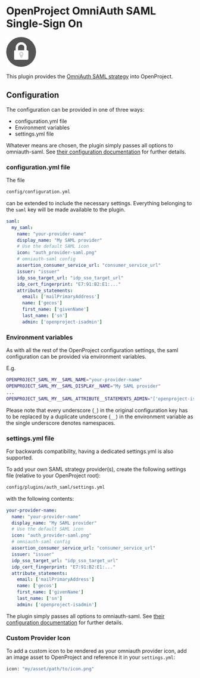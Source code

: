 # OpenProject OmniAuth SAML Single-Sign On

![](https://github.com/finnlabs/openproject-auth_saml/blob/dev/app/assets/images/auth_provider-saml.png)

This plugin provides the [OmniAuth SAML strategy](https://github.com/omniauth/omniauth-saml) into OpenProject.

## Configuration

The configuration can be provided in one of three ways:

* configuration.yml file
* Environment variables
* settings.yml file

Whatever means are chosen, the plugin simply passes all options to omniauth-saml. See [their configuration
documentation](https://github.com/omniauth/omniauth-saml#usage) for further details.

### configuration.yml file

The file

```bash
config/configuration.yml
```

can be extended to include the necessary settings. Everything belonging to the `saml` key will be made available to the plugin.

```yaml
saml:
  my_saml:
    name: "your-provider-name"
    display_name: "My SAML provider"
    # Use the default SAML icon
    icon: "auth_provider-saml.png"
    # omniauth-saml config
    assertion_consumer_service_url: "consumer_service_url"
    issuer: "issuer"
    idp_sso_target_url: "idp_sso_target_url"
    idp_cert_fingerprint: "E7:91:B2:E1:..."
    attribute_statements:
      email: ['mailPrimaryAddress']
      name: ['gecos']
      first_name: ['givenName']
      last_name: ['sn']
      admin: ['openproject-isadmin']
```

### Environment variables

As with all the rest of the OpenProject configuration settings, the saml configuration can be provided via environment variables.

E.g.

```bash
OPENPROJECT_SAML_MY__SAML_NAME="your-provider-name"
OPENPROJECT_SAML_MY__SAML_DISPLAY__NAME="My SAML provider"
...
OPENPROJECT_SAML_MY__SAML_ATTRIBUTE__STATEMENTS_ADMIN="['openproject-isadmin']"
```

Please note that every underscore (`_`) in the original configuration key has to be replaced by a duplicate underscore
(`__`) in the environment variable as the single underscore denotes namespaces.

### settings.yml file

For backwards compatibility, having a dedicated settings.yml is also supported.

To add your own SAML strategy provider(s), create the following settings file (relative to your OpenProject root):

```bash
config/plugins/auth_saml/settings.yml
```
	
with the following contents:

```yaml
your-provider-name:
  name: "your-provider-name"
  display_name: "My SAML provider"
  # Use the default SAML icon
  icon: "auth_provider-saml.png"
  # omniauth-saml config
  assertion_consumer_service_url: "consumer_service_url"
  issuer: "issuer"
  idp_sso_target_url: "idp_sso_target_url"
  idp_cert_fingerprint: "E7:91:B2:E1:..."
  attribute_statements:
    email: ['mailPrimaryAddress']
    name: ['gecos']
    first_name: ['givenName']
    last_name: ['sn']
    admin: ['openproject-isadmin']
```

The plugin simply passes all options to omniauth-saml. See [their configuration
documentation](https://github.com/omniauth/omniauth-saml#usage) for further
details.

### Custom Provider Icon

To add a custom icon to be rendered as your omniauth provider icon, add an
image asset to OpenProject and reference it in your `settings.yml`:

```bash
icon: "my/asset/path/to/icon.png"
```
